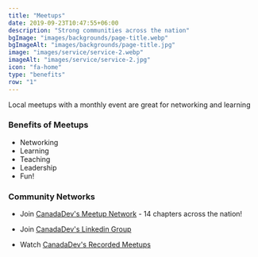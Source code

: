 ```yaml
---
title: "Meetups"
date: 2019-09-23T10:47:55+06:00
description: "Strong communities across the nation"
bgImage: "images/backgrounds/page-title.webp"
bgImageAlt: "images/backgrounds/page-title.jpg"
image: "images/service/service-2.webp"
imageAlt: "images/service/service-2.jpg"
icon: "fa-home"
type: "benefits"
row: "1"
---
```


Local meetups with a monthly event are great for networking and learning

### Benefits of Meetups

* Networking
* Learning
* Teaching
* Leadership
* Fun!

### Community Networks

* Join [CanadaDev's Meetup Network](/meetup) - 14 chapters across the nation!

* Join [CanadaDev's Linkedin Group](/linkedin)

* Watch [CanadaDev's Recorded Meetups](/vimeo)

